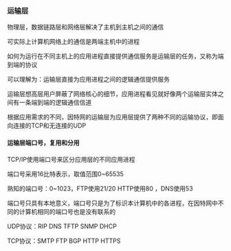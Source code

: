 ### 运输层

物理层，数据链路层和网络层解决了主机到主机之间的通信

可实际上计算机网络上的通信是两端主机中的进程

如何为运行在不同主机上的应用进程直接提供通信服务是运输层的任务，又称为端到端的协议

可以理解为：运输层直接为应用进程之间的逻辑通信提供服务

运输层想高层用户屏蔽了网络核心的细节，应用进程看见就好像两个运输层实体之间有一条端到端的逻辑通信信道

根据应用需求的不同，因特网的运输层为应用层提供了两种不同的运输协议，即面向连接的TCP和无连接的UDP

#### 运输层端口号，复用和分用

TCP/IP使用端口号来区分应用层的不同应用进程

端口号采用16比特表示，取值范围0~65535

熟知的端口号：0~1023，FTP使用21/20 HTTP使用80 ，DNS使用53

 端口号只具有本地意义，端口号只是为了标识本计算机中的各进程，在因特网中不同的计算机相同的端口号也是没有联系的

 

UDP协议：RIP DNS TFTP SNMP DHCP

TCP协议：SMTP FTP BGP HTTP HTTPS 

